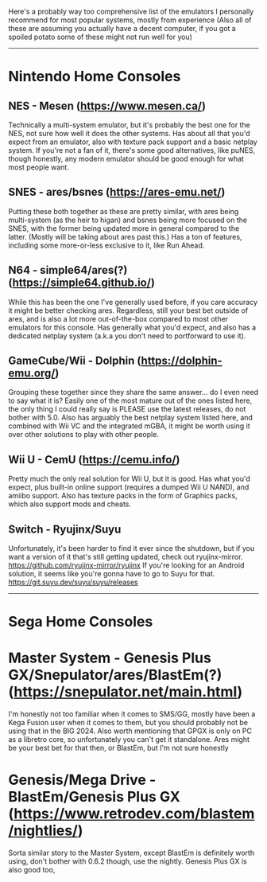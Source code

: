 Here's a probably way too comprehensive list of the emulators I personally recommend for most popular systems, mostly from experience 
(Also all of these are assuming you actually have a decent computer, if you got a spoiled potato some of these might not run well for you)

---

# Nintendo Home Consoles


## NES - Mesen (https://www.mesen.ca/)

Technically a multi-system emulator, but it's probably the best one for the NES, not sure how well it does the other systems.
Has about all that you'd expect from an emulator, also with texture pack support and a basic netplay system. 
If you're not a fan of it, there's some good alternatives, like puNES, though honestly, any modern emulator should be good enough for what most people want.

## SNES - ares/bsnes (https://ares-emu.net/)

Putting these both together as these are pretty similar, with ares being multi-system (as the heir to higan) and bsnes being more focused on the SNES, 
with the former being updated more in general compared to the latter. (Mostly will be taking about ares past this.)
Has a ton of features, including some more-or-less exclusive to it, like Run Ahead.

## N64 - simple64/ares(?) (https://simple64.github.io/)

While this has been the one I've generally used before, if you care accuracy it might be better checking ares. 
Regardless, still your best bet outside of ares, and is also a lot more out-of-the-box compared to most other emulators for this console.
Has generally what you'd expect, and also has a dedicated netplay system (a.k.a you don't need to portforward to use it).

## GameCube/Wii - Dolphin (https://dolphin-emu.org/)

Grouping these together since they share the same answer... do I even need to say what it is?
Easily one of the most mature out of the ones listed here, the only thing I could really say is PLEASE use the latest releases, do not bother with 5.0.
Also has arguably the best netplay system listed here, and combined with Wii VC and the integrated mGBA, 
it might be worth using it over other solutions to play with other people.

## Wii U - CemU (https://cemu.info/)

Pretty much the only real solution for Wii U, but it is good.
Has what you'd expect, plus built-in online support (requires a dumped Wii U NAND), and amiibo support.
Also has texture packs in the form of Graphics packs, which also support mods and cheats.

## Switch - Ryujinx/Suyu

Unfortunately, it's been harder to find it ever since the shutdown, 
but if you want a version of it that's still getting updated, check out ryujinx-mirror.
https://github.com/ryujinx-mirror/ryujinx
If you're looking for an Android solution, it seems like you're gonna have to go to Suyu for that.
https://git.suyu.dev/suyu/suyu/releases

---

# Sega Home Consoles


# Master System - Genesis Plus GX/Snepulator/ares/BlastEm(?) (https://snepulator.net/main.html)

I'm honestly not too familiar when it comes to SMS/GG, mostly have been a Kega Fusion user when it comes to them, 
but you should probably not be using that in the BIG 2024.
Also worth mentioning that GPGX is only on PC as a libretro core, so unfortunately you can't get it standalone.
Ares might be your best bet for that then, or BlastEm, but I'm not sure honestly

# Genesis/Mega Drive - BlastEm/Genesis Plus GX (https://www.retrodev.com/blastem/nightlies/)

Sorta similar story to the Master System, except BlastEm is definitely worth using, don't bother with 0.6.2 though, use the nightly.
Genesis Plus GX is also good too,